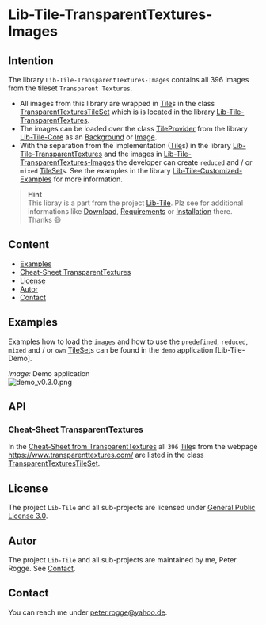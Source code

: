 Lib-Tile-TransparentTextures-Images
===



Intention
---

The library `Lib-Tile-TransparentTextures-Images` contains all 396 images from 
the tileset `Transparent Textures`.
* All images from this library are wrapped in [Tile]s in the class [TransparentTexturesTileSet] 
  which is is located in the library [Lib-Tile-TransparentTextures].
* The images can be loaded over the class [TileProvider] from the library [Lib-Tile-Core] 
  as an [Background] or [Image].
* With the separation from the implementation ([Tile]s) in the library [Lib-Tile-TransparentTextures] 
  and the images in [Lib-Tile-TransparentTextures-Images] the developer can create 
  `reduced` and / or `mixed` [TileSet]s. See the examples in the library [Lib-Tile-Customized-Examples]
  for more information.

> __Hint__  
> This libray is a part from the project [Lib-Tile]. Plz see for additional 
> informations like [Download], [Requirements] or [Installation] there. Thanks :smile:



Content
---

* [Examples](#Examples)
* [Cheat-Sheet TransparentTextures](#ChShTrTe)
* [License](#License)
* [Autor](#Autor)
* [Contact](#Contact)



Examples<a name="Examples" />
---

Examples how to load the `images` and how to use the `predefined`, `reduced`, 
`mixed` and / or `own` [TileSet]s can be found in the `demo` application [Lib-Tile-Demo].

_Image:_ Demo application  
![demo_v0.3.0.png][demo_v0.3.0]



API<a name="API" />
---

### Cheat-Sheet TransparentTextures<a name="ChShTrTe" />

In the [Cheat-Sheet from TransparentTextures] all `396` [Tile]s from the webpage 
https://www.transparenttextures.com/ are listed in the class [TransparentTexturesTileSet].




License<a name="License" />
---

The project `Lib-Tile` and all sub-projects are licensed under [General Public License 3.0].



Autor<a name="Autor" />
---

The project `Lib-Tile` and all sub-projects are maintained by me, Peter Rogge. 
See [Contact](#Contact).



Contact<a name="Contact" />
---

You can reach me under <peter.rogge@yahoo.de>.



[//]: # (Images)
[demo_v0.3.0]:https://user-images.githubusercontent.com/8161815/29042851-02bf3cd4-7bb9-11e7-818d-28c7260c0c25.png



[//]: # (Links)
[Background]:https://docs.oracle.com/javase/8/javafx/api/javafx/scene/layout/Background.html
[Cheat-Sheet from TransparentTextures]:https://github.com/Naoghuman/lib-tile/blob/master/Lib-Tile-TransparentTextures/Cheat-Sheet-TransparentTextures.md
[Download]:https://github.com/Naoghuman/lib-tile/blob/master/README.md#Download
[General Public License 3.0]:http://www.gnu.org/licenses/gpl-3.0.en.html
[Image]:https://docs.oracle.com/javase/8/javafx/api/javafx/scene/image/Image.html
[Installation]:https://github.com/Naoghuman/lib-tile/blob/master/README.md#Installation
[Lib-Tile]:https://github.com/Naoghuman/lib-tile
[Lib-Tile-Core]:https://github.com/Naoghuman/lib-tile/tree/master/Lib-Tile-Core
[Lib-Tile-Customized-Examples]:https://github.com/Naoghuman/lib-tile/tree/master/Lib-Tile-Customized-Examples
[Lib-Tile-TransparentTextures]:https://github.com/Naoghuman/lib-tile/tree/master/Lib-Tile-TransparentTextures
[Lib-Tile-TransparentTextures-Images]:https://github.com/Naoghuman/lib-tile/tree/master/Lib-Tile-TransparentTextures-Images
[Requirements]:https://github.com/Naoghuman/lib-tile/blob/master/README.md#Requirements
[Tile]:https://github.com/Naoghuman/lib-tile/blob/master/Lib-Tile-Core/src/main/java/com/github/naoghuman/lib/tile/core/Tile.java
[TileProvider]:https://github.com/Naoghuman/lib-tile/blob/master/Lib-Tile-Core/src/main/java/com/github/naoghuman/lib/tile/core/TileProvider.java
[TileSet]:https://github.com/Naoghuman/lib-tile/blob/master/Lib-Tile-Core/src/main/java/com/github/naoghuman/lib/tile/core/TileSet.java
[TransparentTexturesTileSet]:https://github.com/Naoghuman/lib-tile/blob/master/Lib-Tile-TransparentTextures/src/main/java/com/github/naoghuman/lib/tile/transparenttextures/TransparentTexturesTileSet.java
[TransparentTexturesTileLoader]:https://github.com/Naoghuman/lib-tile/blob/master/Lib-Tile-TransparentTextures-Images/src/main/java/com/github/naoghuman/lib/tile/transparenttextures/images/TransparentTexturesTileLoader.java
